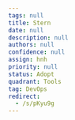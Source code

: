 ```yaml
---
tags: null
title: Stern
date: null
description: null
authors: null
confidence: null
assign: hnh
priority: null
status: Adopt
quadrant: Tools
tag: DevOps
redirect:
  - /s/pKyu9g
---
```

